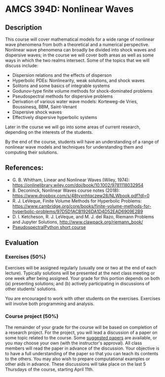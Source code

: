 # AMCS 394D: Nonlinear Waves

## Description

This course will cover mathematical models for a wide range of nonlinear wave phenomena from both a theoretical and a numerical perspective.   Nonlinear wave phenomena can broadly be divided into shock waves and dispersive waves; in the course we will cover both areas as well as some ways in which the two realms intersect.  Some of the topics that we will discuss include:

- Dispersion relations and the effects of disperson
- Hyperbolic PDEs: Nonlinearity, weak solutions, and shock waves
- Solitons and some basics of integrable systems
- Godunov-type finite volume methods for shock-dominated problems
- Pseudospectral methods for dispersive problems
- Derivation of various water wave models: Korteweg-de Vries, Boussinesq, BBM, Saint-Venant
- Dispersive shock waves
- Effectively dispersive hyperbolic systems

Later in the course we will go into some areas of current research, depending on the interests of the students.

By the end of the course, students will have an understanding of a range of nonlinear wave models and techniques for understanding them and computing their solutions.

## References:
- G. B. Whitham, Linear and Nonlinear Waves (Wiley, 1974): https://onlinelibrary.wiley.com/doi/book/10.1002/9781118032954
- B. Deconinck, Nonlinear Waves course notes (2018): https://www.dropbox.com/s/48tyxnhtqczew28/NLWbook.pdf?dl=0
- R. J. LeVeque, Finite Volume Methods for Hyperbolic Problems: https://www.cambridge.org/core/books/finite-volume-methods-for-hyperbolic-problems/97D5D1ACB1926DA1D4D52EAD6909E2B9
- D. I. Ketcheson, R. J. LeVeque, and M. J. del Razo, Riemann Problems and Jupyter Solutions, http://www.clawpack.org/riemann_book/
- [PseudospectralPython short course](https://github.com/ketch/PseudoSpectralPython)

## Evaluation

### Exercises (50%)
Exercises will be assigned regularly (usually one or two at the end of each lecture).  Typically solutions will be presented at the next class meeting or one week after being assigned.  Your grade for this portion depends on both (a) presenting solutions; and (b) actively participating in discussions of other students’ solutions.

You are encouraged to work with other students on the exercises.  Exercises will involve both programming and analysis.

### Course project (50%)
The remainder of your grade for the course will be based on completion of a research project.  For the project, you will lead a discussion of a paper on some topic related to the course.  Some [suggested papers](https://github.com/ketch/AMCS-394D-2023/blob/main/discussion_papers.md) are available, or you may choose your own (with the instructor's approval).  All class members will read the paper in advance of the discussion.  Your objective is to have a full understanding of the paper so that you can teach its contents to the others.  You may also wish to prepare computational examples or other aids in advance.  These discussions will take place on the last 5 Thursdays of the course, starting April 11th.
